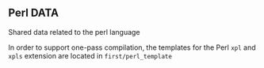 Perl DATA
---------

Shared data related to the perl language

In order to support one-pass compilation, the templates for the Perl `xpl`
and `xpls` extension are located in `first/perl_template`
